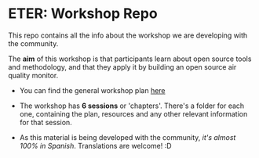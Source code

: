 # ETER: Workshop Repo

This repo contains all the info about the workshop we are developing with the community. 

The **aim** of this workshop is that participants learn about open source tools and methodology, and that they apply it by building an open source air quality monitor.

- You can find the general workshop plan [here](https://github.com/rlyehlab/eter-workshop/blob/master/WorkshopPlan_ES.md)

- The workshop has **6 sessions** or 'chapters'. There's a folder for each one, containing the plan, resources and any other relevant information for that session.

- As this material is being developed with the community, *it's almost 100% in Spanish*. Translations are welcome! :D
